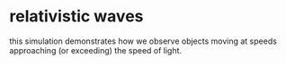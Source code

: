 # relativistic waves
this simulation demonstrates how we observe objects moving at speeds approaching (or exceeding) the speed of light. 
